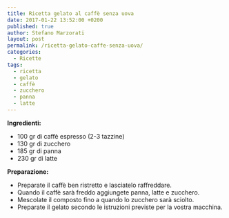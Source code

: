 ```yaml
---
title: Ricetta gelato al caffè senza uova
date: 2017-01-22 13:52:00 +0200
published: true
author: Stefano Marzorati
layout: post
permalink: /ricetta-gelato-caffe-senza-uova/
categories:
  - Ricette
tags:
  - ricetta
  - gelato
  - caffè
  - zucchero
  - panna
  - latte
---
```

**Ingredienti:**   

  - 100 gr di caffè espresso (2-3 tazzine)
  - 130 gr di zucchero
  - 185 gr di panna
  - 230 gr di latte
  
**Preparazione:**   
  
* Preparate il caffè ben ristretto e lasciatelo raffreddare.   
* Quando il caffè sarà freddo aggiungete panna, latte e zucchero.   
* Mescolate il composto fino a quando lo zucchero sarà sciolto.   
* Preparate il gelato secondo le istruzioni previste per la vostra macchina.   